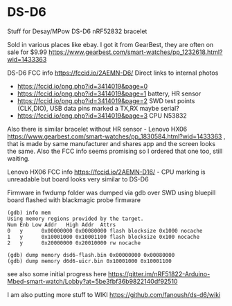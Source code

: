 # DS-D6
Stuff for Desay/MPow DS-D6  nRF52832 bracelet 

Sold in various places like  ebay. I got it from GearBest, they are often on sale for $9.99 https://www.gearbest.com/smart-watches/pp_1232618.html?wid=1433363

DS-D6 FCC info https://fccid.io/2AEMN-D6/
Direct links to internal photos
- https://fccid.io/png.php?id=3414019&page=0 
- https://fccid.io/png.php?id=3414019&page=1 battery, HR sensor
- https://fccid.io/png.php?id=3414019&page=2 SWD test points (CLK,DIO), USB data pins marked a TX,RX maybe serial?
- https://fccid.io/png.php?id=3414019&page=3 CPU N53832

Also there is similar bracelet without HR sensor - Lenovo HX06 https://www.gearbest.com/smart-watches/pp_1830584.html?wid=1433363 , that is made by same manufacturer and shares app and the screen looks the same. Also the FCC info seems promising so I ordered that one too, still waiting.

Lenovo HX06 FCC info https://fccid.io/2AEMN-D16/ - CPU marking is unreadable but board looks very similar to DS-D6


Firmware in fwdump folder was dumped via gdb over SWD using bluepill board flashed with blackmagic probe firmware

```gdb
(gdb) info mem
Using memory regions provided by the target.
Num Enb Low Addr   High Addr  Attrs 
0   y      0x00000000 0x00080000 flash blocksize 0x1000 nocache 
1   y      0x10001000 0x10001100 flash blocksize 0x100 nocache 
2   y      0x20000000 0x20010000 rw nocache 

(gdb) dump memory dsd6-flash.bin 0x00000000 0x00080000
(gdb) dump memory d6d6-uicr.bin 0x10001000 0x10001100
```

see also some initial progress here
https://gitter.im/nRF51822-Arduino-Mbed-smart-watch/Lobby?at=5be3fbf36b9822140df92510

I am also putting more stuff to WIKI https://github.com/fanoush/ds-d6/wiki
